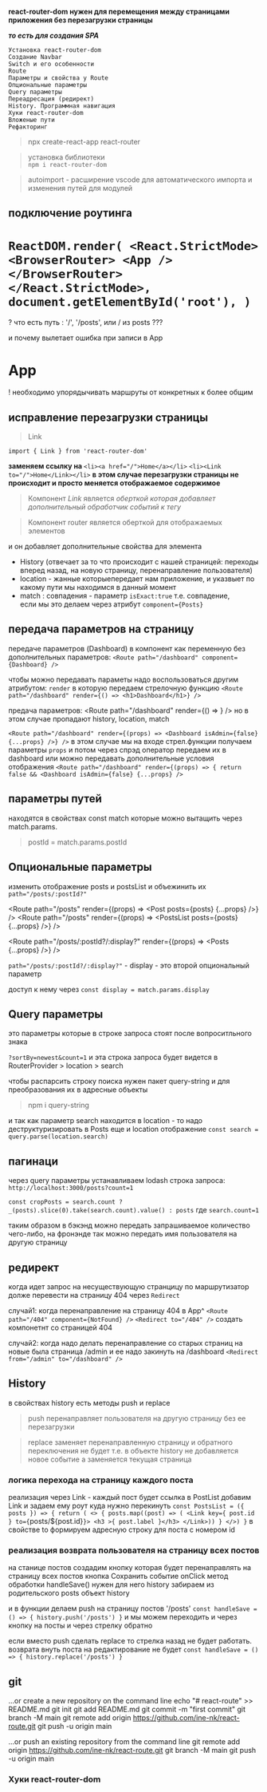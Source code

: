 **react-router-dom нужен для перемещения между страницами приложения без перезагрузки страницы**

**_то есть для создания SPA_**

    Установка react-router-dom
    Создание Navbar
    Switch и его особенности
    Route
    Параметры и свойства у Route
    Опциональные параметры
    Query параметры
    Переадресация (редирект)
    History. Программная навигация
    Хуки react-router-dom
    Вложеные пути
    Рефакторинг

> npx create-react-app react-router

> установка библиотеки  
> `npm i react-router-dom`

> autoimport - расширение vscode для автоматического импорта и изменения путей для модулей

## подключение роутинга

# `ReactDOM.render( <React.StrictMode> <BrowserRouter> <App /> </BrowserRouter> </React.StrictMode>, document.getElementById('root'), )`

? что есть путь : '/', '/posts', или / из posts ???

и почему вылетает ошибка при записи в App

<div>
      <Navbar />
      <h1>App</h1>
      <Route path='/dashboard' component={Dashboard} />
      <Route path='/login' component={Login} />
      <Route path='/posts' component={Posts} />
      <Route path='/' component={Home} />
    </div>

! необходимо упорядычивать маршруты от конкретных к более общим

## исправление перезагрузки страницы

> Link

`import { Link } from 'react-router-dom'`

**заменяем ссылку <a></a> на <Link> </Link>**
`<li><a href="/">Home</a></li>`
`<li><Link to="/">Home</Link></li>`
**в этом случае перезагрузки страницы не происходит и просто меняется отображаемое содержимое**

> Компонент _Link_ является _оберткой которая добавляет дополнительный обработчик событий к тегу <a>_

> Компонент router является оберткой для отображаемых элементов

и он добавляет дополнительные свойства для элемента

- History (отвечает за то что происходит с нашей страницей: переходы вперед назад, на новую страницу, перенаправление пользователя)
- location - жанные которыепередает нам приложение, и указвыет по какому пути мы находимся в данный момент
- match : совпадения - параметр `isExact:true` т.е. совпадение,  
  если мы это делаем через атрибут `component={Posts}`

## передача параметров на страницу

передаче параметров (Dashboard) в компонент как переменную без дополнительных параметров:
`<Route path="/dashboard" component={Dashboard} />`

чтобы можно передавать параметы надо воспользоваться другим атрибутом: `render` в которую передаем стрелочную функцию
`<Route path="/dashboard" render={() => <h1>Dashboard</h1>} />`

предача параметров:
<Route path="/dashboard" render={() => <Dashboard isAdmin={false} />} />
но в этом случае пропадают history, location, match

`<Route path="/dashboard" render={(props) => <Dashboard isAdmin={false} {...props} />} />`
в этом случае мы на входе стрел.функции получаем параметры `props` и потом через спрэд оператор передаем их в dashboard
или можно передавать дополнительные условия отображения
`<Route path="/dashboard" render={(props) => { return false && <Dashboard isAdmin={false} {...props} />`

## параметры путей

находятся в свойствах const match которые можно вытащить через match.params.

> postId = match.params.postId

## Опциональные параметры

изменить отображение posts и postsList
и объежинить их
`path="/posts/:postId?"`

<Route
path="/posts"
render={(props) => <Post posts={posts} {...props} />}
/>
<Route
path="/posts"
render={(props) => <PostsList posts={posts} {...props} />}
/>

<Route
path="/posts/:postId?/:display?"
render={(props) => <Posts {...props} />}
/>

`path="/posts/:postId?/:display?"` - display - это второй опциональный параметр

доступ к нему через `const display = match.params.display`

## Query параметры

это параметры которые в строке запроса стоят после вопроситльного знака

`?sortBy=newest&count=1` и эта строка запроса будет видется в
RouterProvider > location > search

чтобы распарсить строку поиска нужен пакет query-string и для преобразования их в адресные объекты

> npm i query-string

и так как параметр search находится в location - то надо деструктуризировать в Posts еще и location
отображение `const search = query.parse(location.search)`

## пагинаци

через query параметры
устанавливаем lodash
строка запроса: `http://localhost:3000/posts?count=1`

`const cropPosts = search.count ? _(posts).slice(0).take(search.count).value() : posts`
где `search.count=1`

таким образом в бэкэнд можно передать запрашиваемое количество чего-либо, на фронэнде так можно передать имя пользователя на другую страницу

## редирект

когда идет запрос на несуществующую странцицу по маршрутизатор долже перевести на страницу 404
через `Redirect`

случай1: когда перенаправление на страницу 404
в App^
`<Route path="/404" component={NotFound} />`
`<Redirect to="/404" />`
создать компонетнт со страницей 404

случай2:
когда надо делать перенаправление со старых страниц на новые
была страница /admin и ее надо закинуть на /dashboard
`<Redirect from="/admin" to="/dashboard" />`

## History

в свойствах history есть методы push и replace

> push перенаправляет пользователя на другую страницу без ее перезагрузки

> replace заменяет перенаправленную страницу и обратного переключения не будет
> т.е. в объекте history не добавляется новое событие а заменяется текущая страница

### логика перехода на страницу каждого поста

реализация через Link - каждый пост будет ссылка
в PostList добавим Link и задаем ему роут куда нужно перекинуть
`const PostsList = ({ posts }) => { return ( <> { posts.map((post) => ( <Link key={ post.id } to={`posts/\${post.id}`}> <h3 >{ post.label }</h3> </Link>)) } </>) }`
в свойстве to формируем адресную строку для поста с номером id

### реализация возврата пользователя на страницу всех постов

на станице постов создадим кнопку которая будет перенаправлять на страницу всех постов
кнопка Сохранить
событие onClick
метод обработки handleSave()
нужен для него history
забираем из родительского posts объект history

и в функции делаем push на страницу постов '/posts'
`const handleSave = () => { history.push('/posts') }`
и мы можем переходить и через кнопку на посты и через стрелку обратно

если вместо push сделать replace то стрелка назад не будет работать. возврата внуть поста на редактирование не будет
`const handleSave = () => { history.replace('/posts') }`

## git

…or create a new repository on the command line
echo "# react-route" >> README.md
git init
git add README.md
git commit -m "first commit"
git branch -M main
git remote add origin https://github.com/ine-nk/react-route.git
git push -u origin main

…or push an existing repository from the command line
git remote add origin https://github.com/ine-nk/react-route.git
git branch -M main
git push -u origin main

### Хуки react-router-dom


